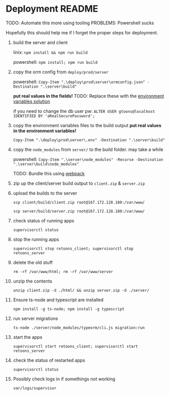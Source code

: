# Deployment README

TODO: Automate this more using tooling PROBLEMS: Powershell sucks

Hopefully this should help me if I forget the proper steps for deployment.

1. build the server and client

   linix:
   `npm install && npm run build`

   powershell:
   `npm install; npm run build`

2. copy the orm config from `deploy/prod/server`

   powershell:
   `Copy-Item ".\deploy\prod\server\ormconfig.json" -Destination ".\server\build"`

   **put real values in the fields!**
   TODO: Replace these with the [environment variables solution](https://github.com/typeorm/typeorm/blob/master/docs/using-ormconfig.md#using-environment-variables)

   if you need to change the db user pw: `ALTER USER gtoons@localhost IDENTIFIED BY 'aRealSecurePassword';`

3. copy the environment variables files to the build output
   **put real values in the environment variables!**

   `Copy-Item ".\deploy\prod\server\.env" -Destination ".\server\build"`

4. copy the `node_modules` from `server/` to the build folder. may take a while

   powershell:
   `Copy-Item ".\server\node_modules" -Recurse -Destination ".\server\build\node_modules"`

   TODO: Bundle this using [webpack](https://corpglory.com/s/express-webpack/)

5. zip up the client/server build output to `client.zip` & `server.zip`

6. upload the builds to the server

   `scp client/build/client.zip root@167.172.128.180:/var/www/`

   `scp server/build/server.zip root@167.172.128.180:/var/www/`

7. check status of running apps

   `supervisorctl status`

8. stop the running apps

   `supervisorctl stop retoons_client; supervisorctl stop retoons_server`

9. delete the old stuff

   `rm -rf /var/www/html; rm -rf /var/www/server`

10. unzip the contents

    `unzip client.zip -d ./html/ && unzip server.zip -d ./server/`

11. Ensure ts-node and typescript are installed

    `npm install -g ts-node; npm install -g typescript`

12. run server migrations

    `ts-node ./server/node_modules/typeorm/cli.js migration:run`

13. start the apps

    `supervisorctl start retoons_client; supervisorctl start retoons_server`

14. check the status of restarted apps

    `supervisorctl status`

15. Possibly check logs in if somethings not working

    `var/logs/supervisor`
